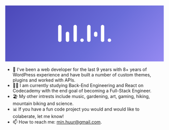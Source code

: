 ![Header](https://github.com/MelindaH26/MelindaH26/blob/main/msh-branding-github-header.png?raw=true)
- 🌱 I've been a web developer for the last 9 years with 8+ years of WordPress experience and have built a number of custom themes, plugins and worked with APIs.
- 👩‍🎓 I am currently studying Back-End Engineering and React on Codecademy with the end goal of becoming a Full-Stack Engineer.
- 🏖️ My other intrests include music, gardening, art, gaming, hiking, mountain biking and science.
- 📊 If you have a fun code project you would and would like to colaberate, let me know!
- 📫 How to reach me: min.huur@gmail.com.

<!---
MelindaH26/MelindaH26 is a ✨ special ✨ repository because its `README.md` (this file) appears on your GitHub profile.
You can click the Preview link to take a look at your changes.
--->
